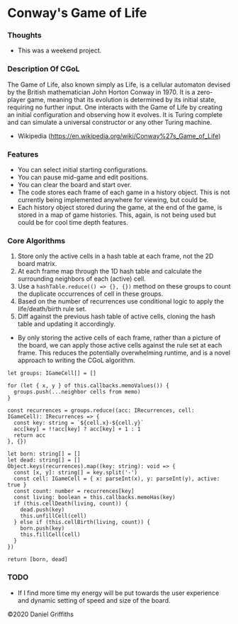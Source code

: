 # Conway's Game of Life

### Thoughts

- This was a weekend project.

### Description Of CGoL

The Game of Life, also known simply as Life, is a cellular automaton devised by the British mathematician John Horton Conway in 1970. It is a zero-player game, meaning that its evolution is determined by its initial state, requiring no further input. One interacts with the Game of Life by creating an initial configuration and observing how it evolves. It is Turing complete and can simulate a universal constructor or any other Turing machine.

- Wikipedia (https://en.wikipedia.org/wiki/Conway%27s_Game_of_Life)

### Features

- You can select initial starting configurations.
- You can pause mid-game and edit positions.
- You can clear the board and start over.
- The code stores each frame of each game in a history object. This is not currently being implemented anywhere for viewing, but could be.
- Each history object stored during the game, at the end of the game, is stored in a map of game histories. This, again, is not being used but could be for cool time depth features.

### Core Algorithms

1. Store only the active cells in a hash table at each frame, not the 2D board matrix.
2. At each frame map through the 1D hash table and calculate the surrounding neighbors of each (active) cell.
3. Use a `hashTable.reduce(() => {}, {})` method on these groups to count the duplicate occurrences of cell in these groups.
4. Based on the number of recurrences use conditional logic to apply the life/death/birth rule set.
5. Diff against the previous hash table of active cells, cloning the hash table and updating it accordingly.

- By only storing the active cells of each frame, rather than a picture of the board, we can apply those active cells against the rule set at each frame. This reduces the potentially overwhelming runtime, and is a novel approach to writing the CGoL algorithm.
```
let groups: IGameCell[] = []

for (let { x, y } of this.callbacks.memoValues()) {
  groups.push(...neighbor cells from memo)
}

const recurrences = groups.reduce((acc: IRecurrences, cell: IGameCell): IRecurrences => {
  const key: string = `${cell.x}-${cell.y}`
  acc[key] = !!acc[key] ? acc[key] + 1 : 1
  return acc
}, {})

let born: string[] = []
let dead: string[] = []
Object.keys(recurrences).map((key: string): void => {
  const [x, y]: string[] = key.split('-')
  const cell: IGameCell = { x: parseInt(x), y: parseInt(y), active: true }
  const count: number = recurrences[key]
  const living: boolean = this.callbacks.memoHas(key)
  if (this.cellDeath(living, count)) {
    dead.push(key)
    this.unfillCell(cell)
  } else if (this.cellBirth(living, count)) {
    born.push(key)
    this.fillCell(cell)
  }
})

return [born, dead]
```


### TODO

- If I find more time my energy will be put towards the user experience and dynamic setting of speed and size of the board.

©2020 Daniel Griffiths
